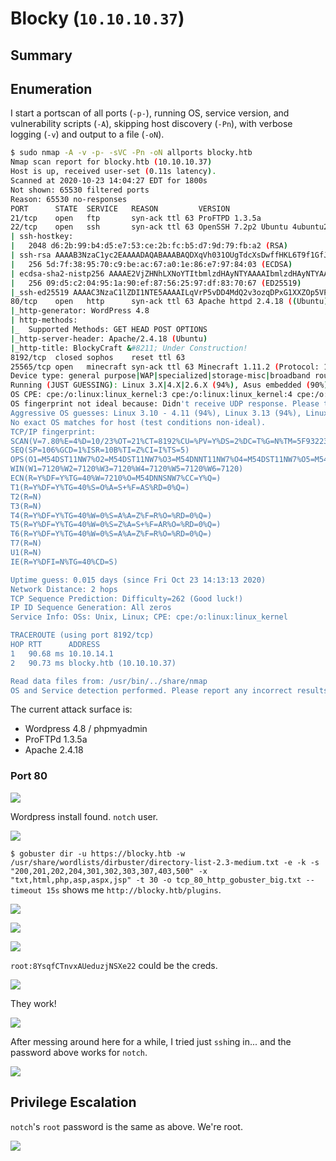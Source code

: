 # Blocky (`10.10.10.37`)

## Summary

## Enumeration

I start a portscan of all ports (`-p-`), running OS, service version, and vulnerability scripts (`-A`), skipping host discovery (`-Pn`), with verbose logging (`-v`) and output to a file (`-oN`).

```bash
$ sudo nmap -A -v -p- -sVC -Pn -oN allports blocky.htb
Nmap scan report for blocky.htb (10.10.10.37)
Host is up, received user-set (0.11s latency).
Scanned at 2020-10-23 14:04:27 EDT for 1800s
Not shown: 65530 filtered ports
Reason: 65530 no-responses
PORT      STATE  SERVICE   REASON         VERSION
21/tcp    open   ftp       syn-ack ttl 63 ProFTPD 1.3.5a
22/tcp    open   ssh       syn-ack ttl 63 OpenSSH 7.2p2 Ubuntu 4ubuntu2.2 (Ubuntu Linux; protocol 2.0)
| ssh-hostkey: 
|   2048 d6:2b:99:b4:d5:e7:53:ce:2b:fc:b5:d7:9d:79:fb:a2 (RSA)
| ssh-rsa AAAAB3NzaC1yc2EAAAADAQABAAABAQDXqVh031OUgTdcXsDwffHKL6T9f1GfJ1/x/b/dywX42sDZ5m1Hz46bKmbnWa0YD3LSRkStJDtyNXptzmEp31Fs2DUndVKui3LCcyKXY6FSVWp9ZDBzlW3aY8qa+y339OS3gp3aq277zYDnnA62U7rIltYp91u5VPBKi3DITVaSgzA8mcpHRr30e3cEGaLCxty58U2/lyCnx3I0Lh5rEbipQ1G7Cr6NMgmGtW6LrlJRQiWA1OK2/tDZbLhwtkjB82pjI/0T2gpA/vlZJH0elbMXW40Et6bOs2oK/V2bVozpoRyoQuts8zcRmCViVs8B3p7T1Qh/Z+7Ki91vgicfy4fl
|   256 5d:7f:38:95:70:c9:be:ac:67:a0:1e:86:e7:97:84:03 (ECDSA)
| ecdsa-sha2-nistp256 AAAAE2VjZHNhLXNoYTItbmlzdHAyNTYAAAAIbmlzdHAyNTYAAABBBNgEpgEZGGbtm5suOAio9ut2hOQYLN39Uhni8i4E/Wdir1gHxDCLMoNPQXDOnEUO1QQVbioUUMgFRAXYLhilNF8=
|   256 09:d5:c2:04:95:1a:90:ef:87:56:25:97:df:83:70:67 (ED25519)
|_ssh-ed25519 AAAAC3NzaC1lZDI1NTE5AAAAILqVrP5vDD4MdQ2v3ozqDPxG1XXZOp5VPpVsFUROL6Vj
80/tcp    open   http      syn-ack ttl 63 Apache httpd 2.4.18 ((Ubuntu))
|_http-generator: WordPress 4.8
| http-methods: 
|_  Supported Methods: GET HEAD POST OPTIONS
|_http-server-header: Apache/2.4.18 (Ubuntu)
|_http-title: BlockyCraft &#8211; Under Construction!
8192/tcp  closed sophos    reset ttl 63
25565/tcp open   minecraft syn-ack ttl 63 Minecraft 1.11.2 (Protocol: 127, Message: A Minecraft Server, Users: 0/20)
Device type: general purpose|WAP|specialized|storage-misc|broadband router|printer
Running (JUST GUESSING): Linux 3.X|4.X|2.6.X (94%), Asus embedded (90%), Crestron 2-Series (88%), HP embedded (88%)
OS CPE: cpe:/o:linux:linux_kernel:3 cpe:/o:linux:linux_kernel:4 cpe:/o:linux:linux_kernel cpe:/h:asus:rt-ac66u cpe:/o:crestron:2_series cpe:/h:hp:p2000_g3 cpe:/o:linux:linux_kernel:2.6 cpe:/o:linux:linux_kernel:3.4
OS fingerprint not ideal because: Didn't receive UDP response. Please try again with -sSU
Aggressive OS guesses: Linux 3.10 - 4.11 (94%), Linux 3.13 (94%), Linux 3.13 or 4.2 (94%), Linux 4.2 (94%), Linux 4.4 (94%), Linux 3.16 (92%), Linux 3.16 - 4.6 (92%), Linux 3.12 (90%), Linux 3.2 - 4.9 (90%), Linux 3.8 - 3.11 (90%)
No exact OS matches for host (test conditions non-ideal).
TCP/IP fingerprint:
SCAN(V=7.80%E=4%D=10/23%OT=21%CT=8192%CU=%PV=Y%DS=2%DC=T%G=N%TM=5F932233%P=x86_64-pc-linux-gnu)
SEQ(SP=106%GCD=1%ISR=10B%TI=Z%CI=I%TS=5)
OPS(O1=M54DST11NW7%O2=M54DST11NW7%O3=M54DNNT11NW7%O4=M54DST11NW7%O5=M54DST11NW7%O6=M54DST11)
WIN(W1=7120%W2=7120%W3=7120%W4=7120%W5=7120%W6=7120)
ECN(R=Y%DF=Y%TG=40%W=7210%O=M54DNNSNW7%CC=Y%Q=)
T1(R=Y%DF=Y%TG=40%S=O%A=S+%F=AS%RD=0%Q=)
T2(R=N)
T3(R=N)
T4(R=Y%DF=Y%TG=40%W=0%S=A%A=Z%F=R%O=%RD=0%Q=)
T5(R=Y%DF=Y%TG=40%W=0%S=Z%A=S+%F=AR%O=%RD=0%Q=)
T6(R=Y%DF=Y%TG=40%W=0%S=A%A=Z%F=R%O=%RD=0%Q=)
T7(R=N)
U1(R=N)
IE(R=Y%DFI=N%TG=40%CD=S)

Uptime guess: 0.015 days (since Fri Oct 23 14:13:13 2020)
Network Distance: 2 hops
TCP Sequence Prediction: Difficulty=262 (Good luck!)
IP ID Sequence Generation: All zeros
Service Info: OSs: Unix, Linux; CPE: cpe:/o:linux:linux_kernel

TRACEROUTE (using port 8192/tcp)
HOP RTT      ADDRESS
1   90.68 ms 10.10.14.1
2   90.73 ms blocky.htb (10.10.10.37)

Read data files from: /usr/bin/../share/nmap
OS and Service detection performed. Please report any incorrect results at https://nmap.org/submit/
```

The current attack surface is:

- Wordpress 4.8 / phpmyadmin
- ProFTPd 1.3.5a
- Apache 2.4.18

### Port 80

![](img/2020-10-24-15-04-45.png)

Wordpress install found. `notch` user.

![](img/2020-10-23-14-32-00.png)

`$ gobuster dir -u https://blocky.htb -w /usr/share/wordlists/dirbuster/directory-list-2.3-medium.txt -e -k -s "200,201,202,204,301,302,303,307,403,500" -x "txt,html,php,asp,aspx,jsp" -t 30 -o tcp_80_http_gobuster_big.txt --timeout 15s` shows me `http://blocky.htb/plugins`.

![](img/2020-10-24-15-34-13.png)

![](img/2020-10-24-15-39-22.png)

![](img/2020-10-24-15-39-30.png)

`root:8YsqfCTnvxAUeduzjNSXe22` could be the creds.

![](img/2020-10-24-15-40-40.png)

They work!

![](img/2020-10-24-15-57-30.png)

After messing around here for a while, I tried just `ssh`ing in... and the password above works for `notch`.

![](img/2020-10-24-16-02-34.png)

## Privilege Escalation

`notch`'s `root` password is the same as above. We're root.

![](img/2020-10-24-16-06-07.png)